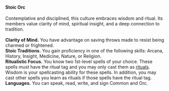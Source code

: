 #### Stoic Orc

Contemplative and disciplined, this culture embraces wisdom and ritual.
Its members value clarity of mind, spiritual insight, and a deep connection to tradition.
\
\
**Clarity of Mind.**
You have advantage on saving throws made to resist being charmed or frightened.
\
**Stoic Traditions.**
You gain proficiency in one of the following skills: Arcana, History, Insight, Medicine, Nature, or Religion.
\
**Ritualistic Focus.**
You know two 1st-level spells of your choice.
These spells must have the ritual tag and you may only cast them as [rituals](#Spellcasting_rituals).
Wisdom is your spellcasting ability for these spells.
In addition, you may cast other spells you learn as rituals if those spells have the ritual tag.
\
**Languages.**
You can speak, read, write, and sign Common and Orc.
